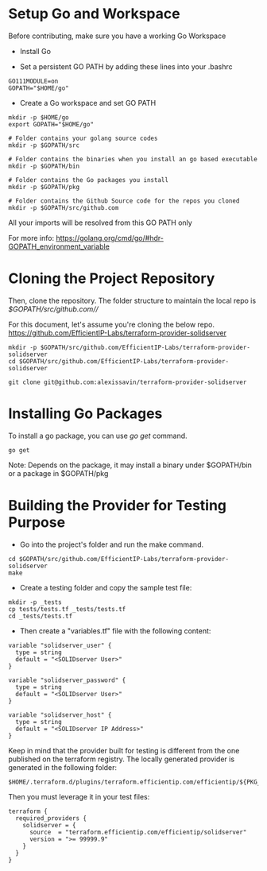 # Setup Go and Workspace

Before contributing, make sure you have a working Go Workspace

* Install Go

* Set a persistent GO PATH by adding these lines into your .bashrc
```
GO111MODULE=on
GOPATH="$HOME/go"
```

* Create a Go workspace and set GO PATH
```
mkdir -p $HOME/go
export GOPATH="$HOME/go"

# Folder contains your golang source codes
mkdir -p $GOPATH/src

# Folder contains the binaries when you install an go based executable
mkdir -p $GOPATH/bin

# Folder contains the Go packages you install
mkdir -p $GOPATH/pkg

# Folder contains the Github Source code for the repos you cloned
mkdir -p $GOPATH/src/github.com

```
All your imports will be resolved from this GO PATH only

For more info: https://golang.org/cmd/go/#hdr-GOPATH_environment_variable

# Cloning the Project Repository

Then, clone the repository. The folder structure to maintain the local repo is *$GOPATH/src/github.com/<org-name>/<project-name>*

For this document, let's assume you're cloning the below repo.
https://github.com/EfficientIP-Labs/terraform-provider-solidserver

```
mkdir -p $GOPATH/src/github.com/EfficientIP-Labs/terraform-provider-solidserver
cd $GOPATH/src/github.com/EfficientIP-Labs/terraform-provider-solidserver

git clone git@github.com:alexissavin/terraform-provider-solidserver
```

# Installing Go Packages

To install a go package, you can use *go get* command.

```
go get
```

Note: Depends on the package, it may install a binary under $GOPATH/bin or a package in $GOPATH/pkg

# Building the Provider for Testing Purpose

* Go into the project's folder and run the make command.
```
cd $GOPATH/src/github.com/EfficientIP-Labs/terraform-provider-solidserver
make
```

* Create a testing folder and copy the sample test file:
```
mkdir -p _tests
cp tests/tests.tf _tests/tests.tf
cd _tests/tests.tf 
```

* Then create a "variables.tf" file with the following content:
```
variable "solidserver_user" {
  type = string
  default = "<SOLIDserver User>"
}

variable "solidserver_password" {
  type = string
  default = "<SOLIDserver User>"
}

variable "solidserver_host" {
  type = string
  default = "<SOLIDserver IP Address>"
}
```

Keep in mind that the provider built for testing is different from the one published on the terraform registry. The locally generated provider is generated in the following folder:
```
$HOME/.terraform.d/plugins/terraform.efficientip.com/efficientip/${PKG_NAME}/${RELEASE}/${OS_ARCH}
```

Then you must leverage it in your test files:
```
terraform {
  required_providers {
    solidserver = {
      source  = "terraform.efficientip.com/efficientip/solidserver"
      version = ">= 99999.9"
    }
  }
}
```